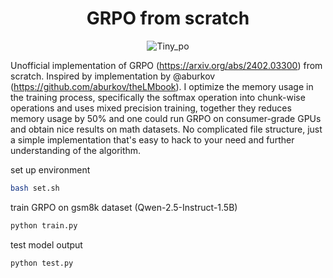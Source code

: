 <div align="center">

# GRPO from scratch 

![Tiny_po](https://github.com/user-attachments/assets/82a6488e-9434-4192-a97c-0d4af4823f8d)

</div>

Unofficial implementation of GRPO (https://arxiv.org/abs/2402.03300) from scratch. Inspired by implementation by @aburkov (https://github.com/aburkov/theLMbook). I optimize the memory usage in the training process, specifically the softmax operation into chunk-wise operations and uses mixed precision training, together they reduces memory usage by 50% and one could run GRPO on consumer-grade GPUs and obtain nice results on math datasets. No complicated file structure, just a simple implementation that's easy to hack to your need and further understanding of the algorithm. 

set up environment 
```bash
bash set.sh 
```

train GRPO on gsm8k dataset (Qwen-2.5-Instruct-1.5B)
```bash
python train.py
```

test model output 
```bash
python test.py
```


